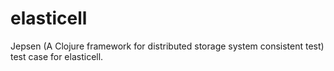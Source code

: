 # elasticell

Jepsen (A Clojure framework for distributed storage system consistent test)  test case for elasticell.

